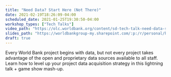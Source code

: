 ```yaml
---
title: "Need Data? Start Here (Not There)"
date: 2021-02-19T18:26:09-04:00
scheduled_date: 2021-01-25T19:30:50-04:00
workshop_types: ["Tech Talks"]
video_path: "https://olc.worldbank.org/content/sd-tech-talk-need-data-start-here-not-there"
slides_path: "https://worldbankgroup-my.sharepoint.com/:p:/r/personal/hkrambeck_worldbank_org/_layouts/15/Doc.aspx?sourcedoc=%7B7BE96F20-EBDC-4F2B-B474-CF54D0ECCE00%7D&amp;file=2019-10%20SD%20Tech%20Talk.pptx&amp;action=edit&amp;mobileredirect=true"
draft: true
---
```


Every World Bank project begins with data, but not every project takes advantage of the open and proprietary data sources available to all staff. Learn how to level up your project data acquisition strategy in this lightning talk + game show mash-up.